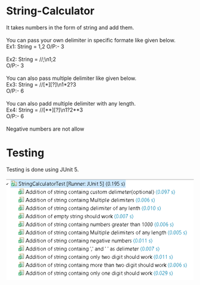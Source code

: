 # String-Calculator
It takes numbers in the form of string and add them.<br><br>
You can pass your own delimiter in specific formate like given below.<br>
Ex1: String = 1,2
     O/P:- 3
<br><br>
Ex2: String = //;\n1\;2<br>
     O/P:- 3
<br>
<br>
You can also pass multiple delimiter like given below.<br>
Ex3: String = //[*][?]\n1\*2?3<br>
     O/P:- 6
<br>     
You can also padd multiple delimiter with any length.<br>
Ex4: String = //[**][?]\n1?2\*\*3<br>
     O/P:- 6
<br>
<br>
Negative numbers are not allow
<br>
<h1>Testing</h1>

Testing is done using JUnit 5.
<br>
<br>
![alt text](https://github.com/Jaimin020/String-Calculator/blob/master/Image/Test_cases.PNG)
